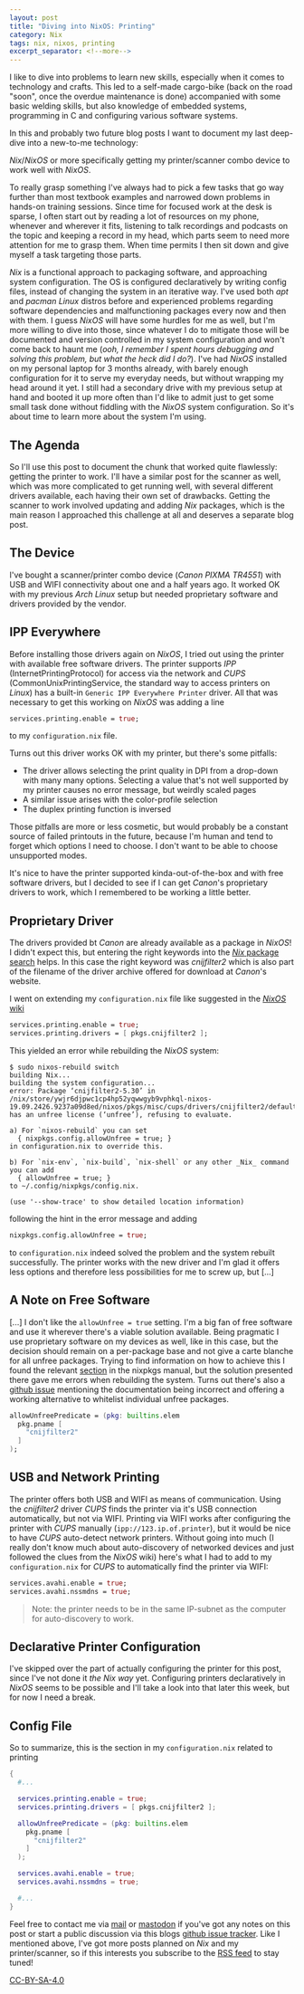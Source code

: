 ```yaml
---
layout: post
title: "Diving into NixOS: Printing"
category: Nix
tags: nix, nixos, printing
excerpt_separator: <!--more-->
---
```


I like to dive into problems to learn new skills, especially when
it comes to technology and crafts. This led to a self-made cargo-bike (back on
the road "soon", once the overdue maintenance is done) accompanied with some
basic welding skills, but also knowledge of embedded systems, programming in C
and configuring various software systems. 

In this and probably two future blog posts I want to document my last deep-dive
into a new-to-me technology: 

_Nix_/_NixOS_ or more specifically getting my printer/scanner combo device to work
well with _NixOS_.

To really grasp something I've always had to pick a few tasks that go way
further than most textbook examples and narrowed down problems in hands-on
training sessions. Since time for focused work at the desk is sparse, I often
start out by reading a lot of resources on my phone, whenever and wherever it
fits, listening to talk recordings and podcasts on the topic and keeping a record
in my head, which parts seem to need more attention for me to grasp them. When
time permits I then sit down and give myself a task targeting those parts.

<!--more-->

_Nix_ is a functional approach to packaging software, and approaching system
configuration. The OS is configured declaratively by writing config files,
instead of changing the system in an iterative way. I've used both _apt_ and
_pacman_ _Linux_ distros before and experienced problems regarding software
dependencies and malfunctioning packages every now and then with them. I guess
_NixOS_ will have some hurdles for me as well, but I'm more willing to dive
into those, since whatever I do to mitigate those will be documented and
version controlled in my system configuration and won't come back to haunt me
(_ooh, I remember I spent hours debugging and solving this problem, but what
the heck did I do?_). I've had _NixOS_ installed on my personal laptop for 3
months already, with barely enough configuration for it to serve my everyday
needs, but without wrapping my head around it yet.  I still had a secondary
drive with my previous setup at hand and booted it up more often than I'd like
to admit just to get some small task done without fiddling with the _NixOS_
system configuration. So it's about time to learn more about the system I'm
using.

## The Agenda

So I'll use this post to document the chunk that worked quite flawlessly:
getting the printer to work. I'll have a similar post for the scanner as well,
which was more complicated to get running well, with several different drivers
available, each having their own set of drawbacks. Getting the scanner to work involved updating and
adding _Nix_ packages, which is the main reason I approached this challenge at
all and deserves a separate blog post.

## The Device

I've bought a scanner/printer combo device (_Canon PIXMA TR4551_) with USB and
WIFI connectivity about one and a half years ago.  It worked OK with my
previous _Arch_ _Linux_ setup but needed proprietary software and drivers provided
by the vendor.

## IPP Everywhere

Before installing those drivers again on _NixOS_, I tried out using the printer
with available free software drivers. The printer supports _IPP_
(InternetPrintingProtocol) for access via the network and _CUPS_
(CommonUnixPrintingService, the standard way to access printers on _Linux_) has a
built-in `Generic IPP Everywhere Printer` driver. All that was necessary to get
this working on _NixOS_ was adding a line 
```nix
services.printing.enable = true;
```
to my `configuration.nix` file.

Turns out this driver works OK with my printer, but there's some pitfalls:
* The driver allows selecting the print quality in DPI from a drop-down with
  many many options. Selecting a value that's not well supported by my printer
  causes no error message, but weirdly scaled pages
* A similar issue arises with the color-profile selection
* The duplex printing function is inversed

Those pitfalls are more or less cosmetic, but would probably be a constant
source of failed printouts in the future, because I'm human and tend to forget
which options I need to choose. I don't want to be able to choose unsupported
modes.

It's nice to have the printer supported kinda-out-of-the-box and with
free software drivers, but I decided to see if I can get _Canon_'s proprietary
drivers to work, which I remembered to be working a little better.

## Proprietary Driver

The drivers provided bt _Canon_ are already available as a package in _NixOS_!
I didn't expect this, but entering the right keywords into the [_Nix_ package
search](https://nixos.org/nixos/packages.html) helps. In this case the right
keyword was _cnijfilter2_ which is also part of the filename of the driver
archive offered for download at _Canon_'s website. 

I went on extending my `configuration.nix` file like suggested in the [_NixOS_
wiki](https://nixos.wiki/wiki/Printing)
```nix
services.printing.enable = true;
services.printing.drivers = [ pkgs.cnijfilter2 ];
```
This yielded an error while rebuilding the _NixOS_ system:
```
$ sudo nixos-rebuild switch 
building Nix...
building the system configuration...
error: Package ‘cnijfilter2-5.30’ in /nix/store/ywjr6djpwc1cp4hp52yqwwgyb9vphkql-nixos-19.09.2426.9237a09d8ed/nixos/pkgs/misc/cups/drivers/cnijfilter2/default.nix:117 has an unfree license (‘unfree’), refusing to evaluate.

a) For `nixos-rebuild` you can set
  { nixpkgs.config.allowUnfree = true; }
in configuration.nix to override this.

b) For `nix-env`, `nix-build`, `nix-shell` or any other _Nix_ command you can add
  { allowUnfree = true; }
to ~/.config/nixpkgs/config.nix.

(use '--show-trace' to show detailed location information)
```
following the hint in the error message and adding
```nix
nixpkgs.config.allowUnfree = true;
```
to `configuration.nix` indeed solved the problem and the system rebuilt
successfully. The printer works with the new driver and I'm glad it offers less
options and therefore less possibilities for me to screw up, but [...]

## A Note on Free Software

[...] I don't like the `allowUnfree = true` setting. I'm a big fan of free
software and use it wherever there's a viable solution available. Being
pragmatic I use proprietary software on my devices as well, like in this case,
but the decision should remain on a per-package base and not give a carte
blanche for all unfree packages.  Trying to find information on how to achieve
this I found the relevant
[section](https://nixos.org/nixpkgs/manual/#sec-allow-unfree) in the nixpkgs
manual, but the solution presented there gave me errors when rebuilding the
system. Turns out there's also a [github
issue](https://github.com/NixOS/nixpkgs/issues/67830#issuecomment-542933255)
mentioning the documentation being incorrect and offering a working alternative
to whitelist individual unfree packages.
```nix
allowUnfreePredicate = (pkg: builtins.elem
  pkg.pname [
    "cnijfilter2"
  ]
);
```

## USB and Network Printing

The printer offers both USB and WIFI as means of communication. Using the
_cnijfilter2_ driver _CUPS_ finds the printer via it's USB connection
automatically, but not via WIFI. Printing via WIFI works after configuring the
printer with _CUPS_ manually (`ipp://123.ip.of.printer`), but it would be nice
to have _CUPS_ auto-detect network printers. Without going into much (I really
don't know much about auto-discovery of networked devices and just followed the
clues from the _NixOS_ wiki) here's what I had to add to my `configuration.nix` for _CUPS_
to automatically find the printer via WIFI:
```nix
services.avahi.enable = true;
services.avahi.nssmdns = true;
```

> Note: the printer needs to be in the same IP-subnet as the computer for
auto-discovery to work.

## Declarative Printer Configuration

I've skipped over the part of actually configuring the printer for this post,
since I've not done it *the _Nix_ way* yet. Configuring printers declaratively
in _NixOS_ seems to be possible and I'll take a look into that later this week,
but for now I need a break.

## Config File

So to summarize, this is the section in my
`configuration.nix` related to printing
```nix
{
  #...

  services.printing.enable = true;
  services.printing.drivers = [ pkgs.cnijfilter2 ];

  allowUnfreePredicate = (pkg: builtins.elem
    pkg.pname [
      "cnijfilter2"
    ]
  );

  services.avahi.enable = true;
  services.avahi.nssmdns = true;

  #...
}
```

Feel free to contact me via [mail](mailto:dwagenk@mailbox.org) or
[mastodon](https://fosstodon.org/@dwagenk) if you've got any notes on this post
or start a public discussion via this blogs [github issue
tracker](https://github.com/dwagenk/blog.dwagenk.com/issues). Like I mentioned
above, I've got more posts planned on _Nix_ and my printer/scanner, so if this
interests you subscribe to the [RSS feed](/feed.xml) to stay tuned! 

[CC-BY-SA-4.0](http://creativecommons.org/licenses/by-sa/4.0/)
